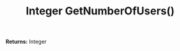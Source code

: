 ﻿---
uid: crmscript_ref_NSArea_GetNumberOfUsers
title: Integer GetNumberOfUsers()
intellisense: NSArea.GetNumberOfUsers
keywords: NSArea, GetNumberOfUsers
so.topic: reference
---



**Returns:** Integer


